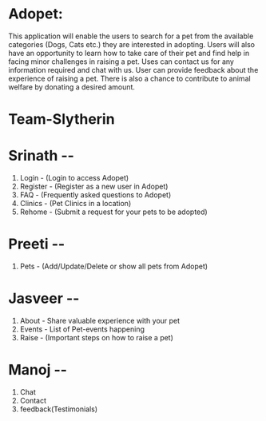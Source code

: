 
# Adopet:
This application will enable the users to search for a pet from the available categories (Dogs, Cats etc.) they are interested in adopting. Users will also have an opportunity to learn how to take care of their pet and find help in facing minor challenges in raising a pet. Uses can contact us for any information required and chat with us. User can provide feedback about the experience of raising a pet.
There is also a chance to contribute to animal welfare by donating a desired amount.

# Team-Slytherin
# Srinath --
1. Login - (Login to access Adopet)
2. Register - (Register as a new user in Adopet)
3. FAQ - (Frequently asked questions to Adopet)
4. Clinics - (Pet Clinics in a location)
5. Rehome - (Submit a request for your pets to be adopted)

# Preeti --
1. Pets - (Add/Update/Delete or show all pets from Adopet)

# Jasveer --
1. About -  Share valuable experience with your pet
2. Events - List of Pet-events happening 
3. Raise - (Important steps on how to raise a pet)

# Manoj --
1. Chat
2. Contact
3. feedback(Testimonials)